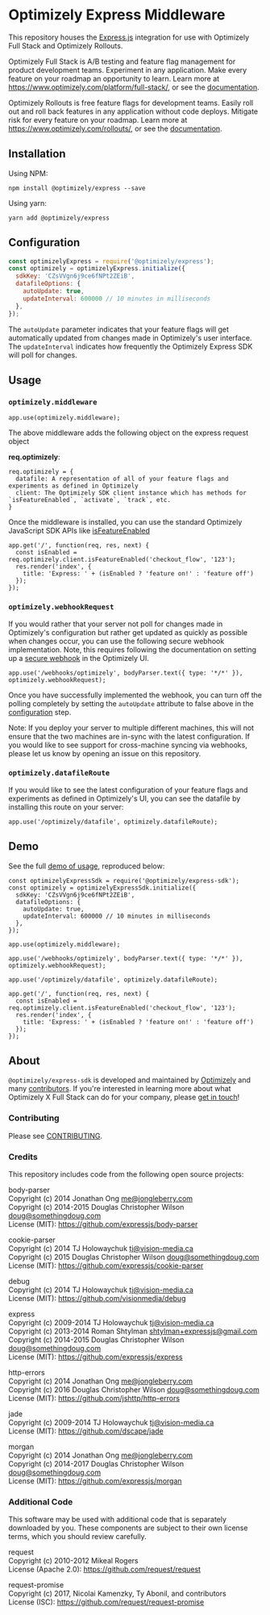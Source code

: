 # Optimizely Express Middleware

This repository houses the [Express.js](http://expressjs.com/) integration for use with Optimizely Full Stack and Optimizely Rollouts.

Optimizely Full Stack is A/B testing and feature flag management for product development teams. Experiment in any application. Make every feature on your roadmap an opportunity to learn. Learn more at https://www.optimizely.com/platform/full-stack/, or see the [documentation](https://docs.developers.optimizely.com/full-stack/docs).

Optimizely Rollouts is free feature flags for development teams. Easily roll out and roll back features in any application without code deploys. Mitigate risk for every feature on your roadmap. Learn more at https://www.optimizely.com/rollouts/, or see the [documentation](https://docs.developers.optimizely.com/rollouts/docs).

## Installation
Using NPM:
```
npm install @optimizely/express --save
```

Using yarn:
```
yarn add @optimizely/express
```

## Configuration
```javascript
const optimizelyExpress = require('@optimizely/express');
const optimizely = optimizelyExpress.initialize({
  sdkKey: 'CZsVVgn6j9ce6fNPt2ZEiB',
  datafileOptions: {
    autoUpdate: true,
    updateInterval: 600000 // 10 minutes in milliseconds
  },
});
```

The `autoUpdate` parameter indicates that your feature flags will get automatically updated from changes made in Optimizely's user interface. The `updateInterval` indicates how frequently the Optimizely Express SDK will poll for changes.

## Usage

### `optimizely.middleware`
```
app.use(optimizely.middleware);
```
The above middleware adds the following object on the express request object

**req.optimizely**:
```
req.optimizely = {
  datafile: A representation of all of your feature flags and experiments as defined in Optimizely
  client: The Optimizely SDK client instance which has methods for `isFeatureEnabled`, `activate`, `track`, etc.
}
```

Once the middleware is installed, you can use the standard Optimizely JavaScript SDK APIs like [isFeatureEnabled](https://docs.developers.optimizely.com/rollouts/docs/is-feature-enabled)

```
app.get('/', function(req, res, next) {
  const isEnabled = req.optimizely.client.isFeatureEnabled('checkout_flow', '123');
  res.render('index', {
    title: 'Express: ' + (isEnabled ? 'feature on!' : 'feature off')
  });
});
```

### `optimizely.webhookRequest`
If you would rather that your server not poll for changes made in Optimizely's configuration but rather get updated as quickly as possible when changes occur, you can use the following secure webhook implementation. Note, this requires following the documentation on setting up a [secure webhook](https://docs.developers.optimizely.com/rollouts/docs/webhooks) in the Optimizely UI.
```
app.use('/webhooks/optimizely', bodyParser.text({ type: '*/*' }), optimizely.webhookRequest);
```
Once you have successfully implemented the webhook, you can turn off the polling completely by setting the `autoUpdate` attribute to false above in the [configuration](#Configuration) step.

Note: If you deploy your server to multiple different machines, this will not ensure that the two machines are in-sync with the latest configuration. If you would like to see support for cross-machine syncing via webhooks, please let us know by opening an issue on this repository.

### `optimizely.datafileRoute`
If you would like to see the latest configuration of your feature flags and experiments as defined in Optimizely's UI, you can see the datafile by installing this route on your server:
```
app.use('/optimizely/datafile', optimizely.datafileRoute);
```

## Demo
See the full [demo of usage](demo), reproduced below:
```
const optimizelyExpressSdk = require('@optimizely/express-sdk');
const optimizely = optimizelyExpressSdk.initialize({
  sdkKey: 'CZsVVgn6j9ce6fNPt2ZEiB',
  datafileOptions: {
    autoUpdate: true,
    updateInterval: 600000 // 10 minutes in milliseconds
  },
});

app.use(optimizely.middleware);

app.use('/webhooks/optimizely', bodyParser.text({ type: '*/*' }), optimizely.webhookRequest);

app.use('/optimizely/datafile', optimizely.datafileRoute);

app.get('/', function(req, res, next) {
  const isEnabled = req.optimizely.client.isFeatureEnabled('checkout_flow', '123');
  res.render('index', {
    title: 'Express: ' + (isEnabled ? 'feature on!' : 'feature off')
  });
});
```


## About

`@optimizely/express-sdk` is developed and maintained by [Optimizely](https://optimizely.com) and many [contributors](https://github.com/optimizely/express-sdk/graphs/contributors). If you're interested in learning more about what Optimizely X Full Stack can do for your company, please [get in touch](mailto:eng@optimizely.com)!


### Contributing

Please see [CONTRIBUTING](CONTRIBUTING.md).

### Credits

This repository includes code from the following open source projects:

body-parser	<br/>
Copyright (c) 2014 Jonathan Ong <me@jongleberry.com> <br/>
Copyright (c) 2014-2015 Douglas Christopher Wilson <doug@somethingdoug.com> <br/>
License (MIT): https://github.com/expressjs/body-parser <br/>

cookie-parser <br/>
Copyright (c) 2014 TJ Holowaychuk <tj@vision-media.ca> <br/>
Copyright (c) 2015 Douglas Christopher Wilson <doug@somethingdoug.com> <br/>
License (MIT): https://github.com/expressjs/cookie-parser <br/>

debug <br/>
Copyright (c) 2014 TJ Holowaychuk <tj@vision-media.ca> <br/>
License (MIT): https://github.com/visionmedia/debug <br/>

express	<br/>
Copyright (c) 2009-2014 TJ Holowaychuk <tj@vision-media.ca> <br/>
Copyright (c) 2013-2014 Roman Shtylman <shtylman+expressjs@gmail.com> <br/>
Copyright (c) 2014-2015 Douglas Christopher Wilson <doug@somethingdoug.com> <br/>
License (MIT): https://github.com/expressjs/express <br/>

http-errors	<br/>
Copyright (c) 2014 Jonathan Ong me@jongleberry.com <br/>
Copyright (c) 2016 Douglas Christopher Wilson doug@somethingdoug.com <br/>
License (MIT): https://github.com/jshttp/http-errors <br/>

jade <br/>
Copyright (c) 2009-2014 TJ Holowaychuk <tj@vision-media.ca> <br/>
License (MIT): https://github.com/dscape/jade <br/>

morgan <br/>
Copyright (c) 2014 Jonathan Ong <me@jongleberry.com> <br/>
Copyright (c) 2014-2017 Douglas Christopher Wilson <doug@somethingdoug.com> <br/>
License (MIT): https://github.com/expressjs/morgan <br/>

### Additional Code

This software may be used with additional code that is separately downloaded by you. These components are subject to their own license terms, which you should review carefully.

request <br/>
Copyright (c)  2010-2012 Mikeal Rogers <br/>
License (Apache 2.0): https://github.com/request/request <br/>

request-promise <br/>
Copyright (c)  2017, Nicolai Kamenzky, Ty Abonil, and contributors <br/>
License (ISC): https://github.com/request/request-promise <br/>

